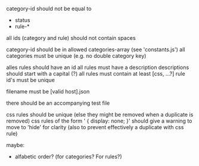 category-id should not be equal to
- status
- rule-*

all ids (category and rule) should not contain spaces

category-id should be in allowed categories-array (see 'constants.js')
all categories must be unique (e.g. no double category key)

alles rules should have an id
all rules must have a description
descriptions should start with a capital (?)
all rules must contain at least [css, ...?]
rule id's must be unique

filename must be [valid host].json

there should be an accompanying test file

css rules should be unique (else they might be removed when a duplicate is removed)
css rules of the form '<something> { display: none; }' should give a warning to move to 'hide' for clarity (also to prevent effectively a duplicate with css rule)

maybe:
- alfabetic order? (for categories? For rules?)
